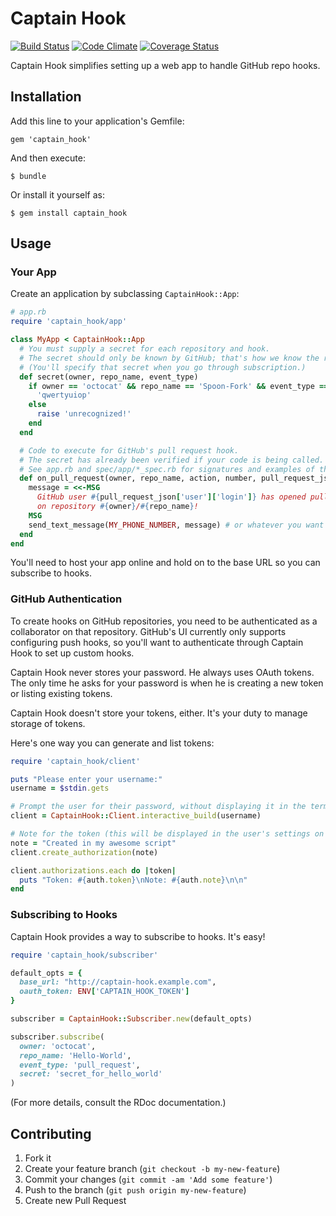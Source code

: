 # Captain Hook

[![Build Status](https://travis-ci.org/mark-rushakoff/captain_hook.png?branch=master)](https://travis-ci.org/mark-rushakoff/captain_hook)
[![Code Climate](https://codeclimate.com/github/mark-rushakoff/captain_hook.png)](https://codeclimate.com/github/mark-rushakoff/captain_hook)
[![Coverage Status](https://coveralls.io/repos/mark-rushakoff/captain_hook/badge.png)](https://coveralls.io/r/mark-rushakoff/captain_hook)

Captain Hook simplifies setting up a web app to handle GitHub repo hooks.

## Installation

Add this line to your application's Gemfile:

    gem 'captain_hook'

And then execute:

    $ bundle

Or install it yourself as:

    $ gem install captain_hook

## Usage

### Your App

Create an application by subclassing `CaptainHook::App`:

```ruby
# app.rb
require 'captain_hook/app'

class MyApp < CaptainHook::App
  # You must supply a secret for each repository and hook.
  # The secret should only be known by GitHub; that's how we know the request is coming from GitHub's servers.
  # (You'll specify that secret when you go through subscription.)
  def secret(owner, repo_name, event_type)
    if owner == 'octocat' && repo_name == 'Spoon-Fork' && event_type == 'pull_request'
      'qwertyuiop'
    else
      raise 'unrecognized!'
    end
  end

  # Code to execute for GitHub's pull request hook.
  # The secret has already been verified if your code is being called.
  # See app.rb and spec/app/*_spec.rb for signatures and examples of the valid handlers.
  def on_pull_request(owner, repo_name, action, number, pull_request_json)
    message = <<-MSG
      GitHub user #{pull_request_json['user']['login']} has opened pull request ##{number}
      on repository #{owner}/#{repo_name}!
    MSG
    send_text_message(MY_PHONE_NUMBER, message) # or whatever you want
  end
end
```

You'll need to host your app online and hold on to the base URL so you can subscribe to hooks.

### GitHub Authentication

To create hooks on GitHub repositories, you need to be authenticated as a collaborator on that repository.
GitHub's UI currently only supports configuring push hooks, so you'll want to authenticate through Captain Hook to set up custom hooks.

Captain Hook never stores your password.
He always uses OAuth tokens.
The only time he asks for your password is when he is creating a new token or listing existing tokens.

Captain Hook doesn't store your tokens, either.
It's your duty to manage storage of tokens.

Here's one way you can generate and list tokens:

```ruby
require 'captain_hook/client'

puts "Please enter your username:"
username = $stdin.gets

# Prompt the user for their password, without displaying it in the terminal
client = CaptainHook::Client.interactive_build(username)

# Note for the token (this will be displayed in the user's settings on GitHub)
note = "Created in my awesome script"
client.create_authorization(note)

client.authorizations.each do |token|
  puts "Token: #{auth.token}\nNote: #{auth.note}\n\n"
end
```

### Subscribing to Hooks

Captain Hook provides a way to subscribe to hooks.
It's easy!

```ruby
require 'captain_hook/subscriber'

default_opts = {
  base_url: "http://captain-hook.example.com",
  oauth_token: ENV['CAPTAIN_HOOK_TOKEN']
}

subscriber = CaptainHook::Subscriber.new(default_opts)

subscriber.subscribe(
  owner: 'octocat',
  repo_name: 'Hello-World',
  event_type: 'pull_request',
  secret: 'secret_for_hello_world'
)
```

(For more details, consult the RDoc documentation.)

## Contributing

1. Fork it
2. Create your feature branch (`git checkout -b my-new-feature`)
3. Commit your changes (`git commit -am 'Add some feature'`)
4. Push to the branch (`git push origin my-new-feature`)
5. Create new Pull Request
